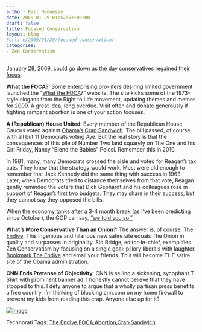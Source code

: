 ```yaml
---
author: Bill Hennessy
date: 2009-01-29 01:52:57+00:00
draft: false
title: Focased Conservatism
layout: blog
#url: e/2009/01/28/focased-conservatism/
categories:
- Zen Conservatism
---
```


January 28, 2009, could go down as [the day conservatives regained their focus](https://michellemalkin.com/2009/01/28/today-was-a-good-day-for-conservatism/).

 

**What the FOCA**?: Some enterprising pro-lifers desiring limited government launched the “[What the FOCA](https://www.whatthefoca.com/)?” website. The site kicks some of the 1973-style slogans from the Right to Life movement, updating themes and memes for 2009. A great idea, long overdue. Visit often and donate generously if fighting rampant abortion is one of your action focuses.

 

**A (Republican) House United**: Every member of the Republican House Caucus voted against [Obama’s Crap Sandwich](https://hotair.com/archives/2009/01/28/house-vote-on-stimulus-imminent/). The bill passed, of course, with all but 11 Democrats voting Aye. But the real story is that the consequences of this pile of Number Two land squarely on The One and his Girl Friday, Nancy “Blend the Babies” Pelosi. Remember this in 2010. 

 

In 1981, many, many Democrats crossed the aisle and voted for Reagan’s tax cuts. They knew that the strategy would work. Most were old enough to remember that Jack Kennedy did the same thing with success in 1963. Later, when Democrats tried to distance themselves from that vote, Reagan gently reminded the voters that Dick Gephardt and his colleagues rose in support of Reagan’s first two budgets. They may share in their success, but they cannot say they opposed the bills.

 

When the economy tanks after a 3-4 month break (as I’ve been predicting since October), the GOP can say, [“we told you so.”](https://blogs.telegraph.co.uk/toby_harnden/blog/2009/01/29/hollow_victory_republicans_deliver_slap_in_the_face_to_barack_obama)

 

**What’s More Conservative Than an Onion**?: The answer is, of course, [The Endive](https://www.theendive.com/). This ingenious and hilarious new satire site equals The Onion in quality and surpasses in originality. Sid Bridge, editor-in-chief, exemplifies Zen Conservatism by focusing on a single goal: pillory liberals with laughter. [Bookmark The Endive](https://www.theendive.com/) and email your friends. This will become THE satire site of the Obama administration. 

 

**CNN Ends Pretense of Objectivity**: CNN is selling a sickening, sycophant T-Shirt with prominent banner ad. I honestly cannot believe that they have stooped to this. I defy anyone to argue that a wholly partisan press benefits a free country. I’m thinking of blocking cnn.com on my home firewall to prevent my kids from reading this crap. Anyone else up for it?

 

[![image](https://hennessysview.com/wp-content/uploads/2009/01/image-thumb.png)
](https://hennessysview.com/wp-content/uploads/2009/01/image.png)

 

Technorati Tags: [The Endive](https://technorati.com/tags/The+Endive),[FOCA](https://technorati.com/tags/FOCA),[Abortion](https://technorati.com/tags/Abortion),[Crap Sandwich](https://technorati.com/tags/Crap+Sandwich)
